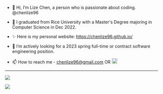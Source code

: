 - 👋 Hi, I’m Lize Chen, a person who is passionate about coding. @chenlize96

- 🌱 I graduated from Rice University with a Master's Degree majoring in Computer Science in Dec 2022.

- ✨ Here is my personal website: https://chenlize96.github.io/

- 👀 I’m actively looking for a 2023 spring full-time or contract software engineering position.

- 📫 How to reach me - chenlize96@gmail.com OR <a href="https://www.linkedin.com/in/chenlize96/"><img src="https://img.shields.io/badge/linkedin-006CAC.svg?&style=plastic&logo=linkedin&logoColor=white" height="18px" alt="LinkedIn"> </a>


<!---
chenlize96/chenlize96 is a ✨ special ✨ repository because its `README.md` (this file) appears on your GitHub profile.
You can click the Preview link to take a look at your changes.
--->

---
<img align="top" src="https://github-readme-stats.vercel.app/api?username=chenlize96&show_icons=true&theme=transparent" />
<!-- <img align="top" src="https://github-readme-stats.vercel.app/api/top-langs/?username=chenlize96" /> -->

![](https://visitor-badge.glitch.me/badge?page_id=chenlize96)
